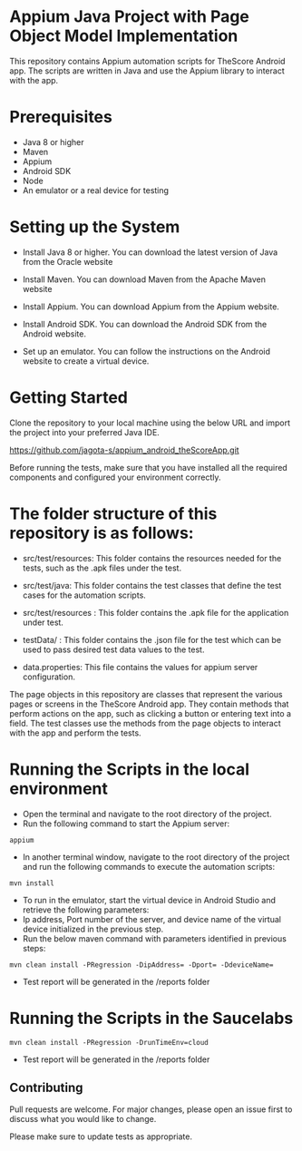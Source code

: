 # Appium Java Project with Page Object Model Implementation

This repository contains Appium automation scripts for TheScore Android app. The scripts are written in Java and use the Appium library to interact with the app.

# Prerequisites
- Java 8 or higher
- Maven
- Appium
- Android SDK
- Node
- An emulator or a real device for testing

# Setting up the System
- Install Java 8 or higher. You can download the latest version of Java from the Oracle website

- Install Maven. You can download Maven from the Apache Maven website

- Install Appium. You can download Appium from the Appium website.

- Install Android SDK. You can download the Android SDK from the Android website.

- Set up an emulator. You can follow the instructions on the Android website to create a virtual device.


# Getting Started
Clone the repository to your local machine using the below URL and import the project into your preferred Java IDE.

https://github.com/jagota-s/appium_android_theScoreApp.git

Before running the tests, make sure that you have installed all the required components and configured your environment correctly.

# The folder structure of this repository is as follows:

- src/test/resources: This folder contains the resources needed for the tests, such as the .apk files under the test.

- src/test/java: This folder contains the test classes that define the test cases for the automation scripts.

- src/test/resources : This folder contains the .apk file for the application under test.

- testData/ : This folder contains the .json file for the test which can be used to pass desired test data values to the test.

- data.properties: This file contains the values for appium server configuration. 

The page objects in this repository are classes that represent the various pages or screens in the TheScore Android app. They contain methods that perform actions on the app, such as clicking a button or entering text into a field. The test classes use the methods from the page objects to interact with the app and perform the tests.

# Running the Scripts in the local environment 

- Open the terminal and navigate to the root directory of the project.
- Run the following command to start the Appium server:
```
appium
```
- In another terminal window, navigate to the root directory of the project and run the following commands to execute the automation scripts:
```
mvn install
```
- To run in the emulator, start the virtual device in Android Studio and retrieve the following parameters:
- Ip address, Port number of the server, and device name of the virtual device initialized in the previous step.
- Run the below maven command with parameters identified in previous steps:
```
mvn clean install -PRegression -DipAddress= -Dport= -DdeviceName= 
```
- Test report will be generated in the /reports folder

# Running the Scripts in the Saucelabs
 ```
mvn clean install -PRegression -DrunTimeEnv=cloud
```
- Test report will be generated in the /reports folder



## Contributing

Pull requests are welcome. For major changes, please open an issue first
to discuss what you would like to change.

Please make sure to update tests as appropriate.
